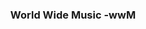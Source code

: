 <html>
<head>	<!-- readMe the bottom part about siteInstallation -->
  <meta http-equiv=Content-Type content=text/html;charset=UTF-8>
  <meta http-equiv=Cache-Control content=no-cache>
  <meta http-equiv=Pragma content=no-cache>
  <meta http-equiv=If-Modified-Since content="Thu, 01 Jun 1970 00:00:00 GMT")
</head>
<body>
<h3><center>World Wide Music -wwM</center></h3>
<div align=right>
